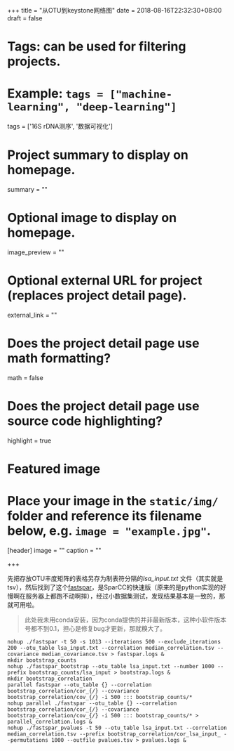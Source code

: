 +++
title = "从OTU到keystone网络图"
date = 2018-08-16T22:32:30+08:00
draft = false

# Tags: can be used for filtering projects.
# Example: `tags = ["machine-learning", "deep-learning"]`
tags = ['16S rDNA测序', '数据可视化']

# Project summary to display on homepage.
summary = ""

# Optional image to display on homepage.
image_preview = ""

# Optional external URL for project (replaces project detail page).
external_link = ""

# Does the project detail page use math formatting?
math = false

# Does the project detail page use source code highlighting?
highlight = true

# Featured image
# Place your image in the `static/img/` folder and reference its filename below, e.g. `image = "example.jpg"`.
[header]
image = ""
caption = ""

+++

先把存放OTU丰度矩阵的表格另存为制表符分隔的*lsa_input.txt* 文件（其实就是tsv），然后找到了这个[fastspar](https://github.com/scwatts/fastspar)，是SparCC的快速版（原来的是python实现的好慢啊在服务器上都跑不动啊摔），经过小数据集测试，发现结果基本是一致的，那就可用啦。

> 此处我未用conda安装，因为conda提供的并非最新版本，这种小软件版本号都不到0.1，担心是修复bug才更新，那就糗大了。

```shell
nohup ./fastspar -t 50 -s 1013 --iterations 500 --exclude_iterations 200 --otu_table lsa_input.txt --correlation median_correlation.tsv --covariance median_covariance.tsv > fastspar.logs &
mkdir bootstrap_counts
nohup ./fastspar_bootstrap --otu_table lsa_input.txt --number 1000 --prefix bootstrap_counts/lsa_input > bootstrap.logs &
mkdir bootstrap_correlation
parallel fastspar --otu_table {} --correlation bootstrap_correlation/cor_{/} --covariance bootstrap_correlation/cov_{/} -i 500 ::: bootstrap_counts/*
nohup parallel ./fastspar --otu_table {} --correlation bootstrap_correlation/cor_{/} --covariance bootstrap_correlation/cov_{/} -i 500 ::: bootstrap_counts/* > parallel_correlation.logs &
nohup ./fastspar_pvalues -t 50 --otu_table lsa_input.txt --correlation median_correlation.tsv --prefix bootstrap_correlation/cor_lsa_input_ --permutations 1000 --outfile pvalues.tsv > pvalues.logs &
```